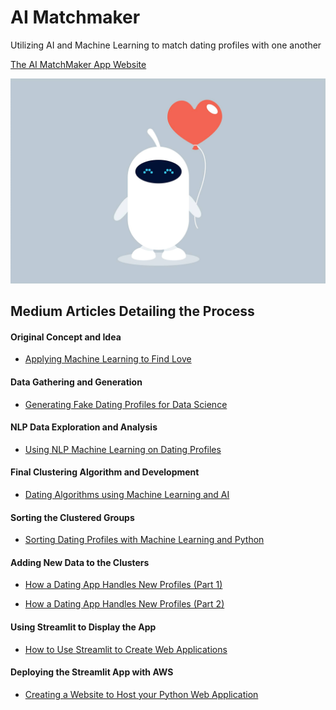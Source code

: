 # AI Matchmaker
Utilizing AI and Machine Learning to match dating profiles with one another

[The AI MatchMaker App Website](http://52.91.45.65:8501)

![](AI-Dating-App/robot_matchmaker.jpg)

## Medium Articles Detailing the Process

#### Original Concept and Idea
- [Applying Machine Learning to Find Love](https://medium.com/datadriveninvestor/applying-machine-learning-to-find-love-3558dafcc4a1?source=friends_link&sk=a1caa632bdff516a6e132477543f271c)

#### Data Gathering and Generation
- [Generating Fake Dating Profiles for Data Science](https://towardsdatascience.com/generating-fake-dating-profiles-for-data-science-cd3b929972bc?source=friends_link&sk=7b2423cf197b7e54d4a13e47a2101b10)

#### NLP Data Exploration and Analysis
- [Using NLP Machine Learning on Dating Profiles](https://medium.com/swlh/using-nlp-machine-learning-on-dating-profiles-1d9328484e85?source=friends_link&sk=9c099e59191f6b862812ac8828a9970e)

#### Final Clustering Algorithm and Development
- [Dating Algorithms using Machine Learning and AI](https://towardsdatascience.com/dating-algorithms-using-machine-learning-and-ai-814b68ecd75e?source=friends_link&sk=867b08aba0b761f510205c6ab13b012c)

#### Sorting the Clustered Groups
- [Sorting Dating Profiles with Machine Learning and Python](https://medium.com/@marcosan93/sorting-dating-profiles-with-machine-learning-and-python-51db7a074a25?source=friends_link&sk=635a049cc1c45c4a9cefa4e68be44b33)

#### Adding New Data to the Clusters
- [How a Dating App Handles New Profiles (Part 1)](https://medium.com/@marcosan93/how-a-dating-app-handles-new-profiles-part-1-d283ab2457c?source=friends_link&sk=f5247dae53da93fbcc642e78fa1ddfd9)

- [How a Dating App Handles New Profiles (Part 2)](https://medium.com/@marcosan93/how-a-dating-app-handles-new-profiles-part-2-fca4f13b5205?source=friends_link&sk=6900fbd85340231ecac7f9ba571454ec)

#### Using Streamlit to Display the App
- [How to Use Streamlit to Create Web Applications](https://medium.com/@marcosan93/how-to-use-streamlit-to-create-web-applications-218af44064f5?source=friends_link&sk=18229bf1aa3c5d8eba4d9a479c6c5cd4)

#### Deploying the Streamlit App with AWS
- [Creating a Website to Host your Python Web Application](https://medium.com/@marcosan93/creating-a-website-to-host-your-python-web-application-f06f694a87e8?source=friends_link&sk=029c7240dc72d462bcb1e3b14e8f7849)

